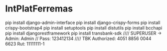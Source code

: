 # IntPlatFerremas
pip install django-admin-interface
pip install django-crispy-forms
pip install crispy-bootstrap4
pip install setuptools
pip install distutils
pip install bcchapi
pip install djangorestframework
pip install transbank-sdk
////
SUPERUSER ->
Admin: Admin //
Pass: 123412134
////
TBK
Authorized:
4051 8856 0044 6623
Rut:
11111111-1
